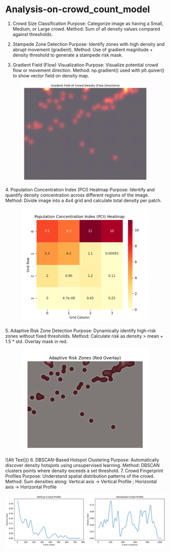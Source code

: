 # Analysis-on-crowd_count_model

 1. Crowd Size Classification
Purpose: Categorize image as having a Small, Medium, or Large crowd.
Method: Sum of all density values compared against thresholds.

 2. Stampede Zone Detection
Purpose: Identify zones with high density and abrupt movement (gradient).
Method: Use of gradient magnitude + density threshold to generate a stampede risk mask.
3. Gradient Field (Flow) Visualization
Purpose: Visualize potential crowd flow or movement direction.
Method: np.gradient() used with plt.quiver() to show vector field on density map.
<p align="center">
  <img src="https://github.com/Anugya-algo/Analysis-on-crowd_count_model/blob/main/Gradient%20flow.png" width="400"/>
</p>
 4. Population Concentration Index (PCI) Heatmap
Purpose: Identify and quantify density concentration across different regions of the image.
Method: Divide image into a 4x4 grid and calculate total density per patch.
<p align="center">
  <img src="https://github.com/Anugya-algo/Analysis-on-crowd_count_model/blob/main/PCI.png" width="400"/>
</p>
 5. Adaptive Risk Zone Detection
Purpose: Dynamically identify high-risk zones without fixed thresholds.
Method: Calculate risk as density > mean + 1.5 * std. Overlay mask in red.
<p align="center">
  <img src="https://github.com/Anugya-algo/Analysis-on-crowd_count_model/blob/main/Adaptive%20risk%20zone.png" width="400"/>
</p>
![Alt Text]()
 6. DBSCAN-Based Hotspot Clustering
Purpose: Automatically discover density hotspots using unsupervised learning.
Method: DBSCAN clusters points where density exceeds a set threshold.
 7. Crowd Fingerprint Profiles
Purpose: Understand spatial distribution patterns of the crowd.
Method: Sum densities along:
Vertical axis → Vertical Profile  ; Horizontal axis → Horizontal Profile
<p align="center">
  <img src="https://github.com/Anugya-algo/Analysis-on-crowd_count_model/blob/main/Hori-verti%20div.png" width="600"/>
</p>

